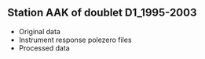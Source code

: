 Station AAK of doublet D1_1995-2003
---
- Original data
- Instrument response polezero files
- Processed data
